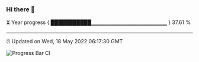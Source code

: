 ### Hi there 👋

⏳ Year progress { ███████████▁▁▁▁▁▁▁▁▁▁▁▁▁▁▁▁▁▁▁ } 37.61 %

---

⏰ Updated on Wed, 18 May 2022 06:17:30 GMT

![Progress Bar CI](https://github.com/liununu/liununu/workflows/Progress%20Bar%20CI/badge.svg)
